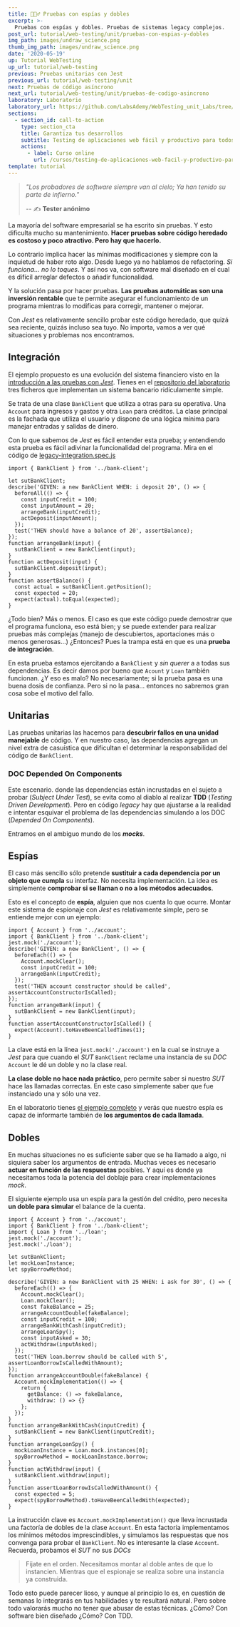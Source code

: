 ```yaml
---
title: 🕵🏼‍♂️ Pruebas con espías y dobles
excerpt: >-
  Pruebas con espías y dobles. Pruebas de sistemas legacy complejos.
post_url: tutorial/web-testing/unit/pruebas-con-espias-y-dobles
img_path: images/undraw_science.png
thumb_img_path: images/undraw_science.png
date: '2020-05-19'
up: Tutorial WebTesting
up_url: tutorial/web-testing
previous: Pruebas unitarias con Jest
previous_url: tutorial/web-testing/unit
next: Pruebas de código asíncrono
next_url: tutorial/web-testing/unit/pruebas-de-codigo-asincrono
laboratory: Laboratorio
laboratory_url: https://github.com/LabsAdemy/WebTesting_unit_Labs/tree/master/src/unit/legacy
sections:
  - section_id: call-to-action
    type: section_cta
    title: Garantiza tus desarrollos
    subtitle: Testing de aplicaciones web fácil y productivo para todos.
    actions:
      - label: Curso online
        url: /cursos/testing-de-aplicaciones-web-facil-y-productivo-para-todos/
template: tutorial
---
```


> _"Los probadores de software siempre van al cielo; Ya han tenido su parte de infierno."_
>
> -- ✍️ **Tester anónimo**

La mayoría del software empresarial se ha escrito sin pruebas. Y esto dificulta mucho su mantenimiento. **Hacer pruebas sobre código heredado es costoso y poco atractivo. Pero hay que hacerlo.**

Lo contrario implica hacer las mínimas modificaciones y siempre con la inquietud de haber roto algo. Desde luego ya no hablamos de refactoring. _Si funciona... no lo toques_. Y así nos va, con software mal diseñado en el cual es difícil arreglar defectos o añadir funcionalidad.

Y la solución pasa por hacer pruebas. **Las pruebas automáticas son una inversión rentable** que te permite asegurar el funcionamiento de un programa mientras lo modificas para corregir, mantener o mejorar.

Con _Jest_ es relativamente sencillo probar este código heredado, que quizá sea reciente, quizás incluso sea tuyo. No importa, vamos a ver qué situaciones y problemas nos encontramos.

## Integración

El ejemplo propuesto es una evolución del sistema financiero visto en la [introducción a las pruebas con _Jest_](https://www.bitademy.com/tutorial/web-testing/unit). Tienes en el [repositorio del laboratorio](https://github.com/LabsAdemy/WebTesting_unit_Labs/tree/master/src/unit/legacy) tres ficheros que implementan un sistema bancario ridículamente simple.

Se trata de una clase `BankClient` que utiliza a otras para su operativa. Una `Account` para ingresos y gastos y otra `Loan` para créditos. La clase principal es la fachada que utiliza el usuario y dispone de una lógica mínima para manejar entradas y salidas de dinero.

Con lo que sabemos de _Jest_ es fácil entender esta prueba; y entendiendo esta prueba es fácil adivinar la funcionalidad del programa. Mira en el código de [legacy-integration.spec.js](https://github.com/LabsAdemy/WebTesting_unit_Labs/blob/master/src/unit/legacy/tests/legacy-integration.spec.js)

```
import { BankClient } from '../bank-client';

let sutBankClient;
describe('GIVEN: a new BankClient WHEN: i deposit 20', () => {
  beforeAll(() => {
    const inputCredit = 100;
    const inputAmount = 20;
    arrangeBank(inputCredit);
    actDeposit(inputAmount);
  });
  test('THEN should have a balance of 20', assertBalance);
});
function arrangeBank(input) {
  sutBankClient = new BankClient(input);
}
function actDeposit(input) {
  sutBankClient.deposit(input);
}
function assertBalance() {
  const actual = sutBankClient.getPosition();
  const expected = 20;
  expect(actual).toEqual(expected);
}
```

¿Todo bien? Más o menos. El caso es que este código puede demostrar que el programa funciona, eso está bien; y se puede extender para realizar pruebas más complejas (manejo de descubiertos, aportaciones más o menos generosas...) ¿Entonces? Pues la trampa está en que es una **prueba de integración**.

En esta prueba estamos ejercitando a `BankClient` y _sin querer_ a a todas sus dependencias. Es decir damos por bueno que `Acount` y `Loan` también funcionan. ¿Y eso es malo? No necesariamente; si la prueba pasa es una buena dosis de confianza. Pero si no la pasa... entonces no sabremos gran cosa sobe el motivo del fallo.

## Unitarias

Las pruebas unitarias las hacemos para **descubrir fallos en una unidad manejable** de código. Y en nuestro caso, las dependencias agregan un nivel extra de casuística que dificultan el determinar la responsabilidad del código de `BankClient`.

### DOC Depended On Components

Este escenario. donde las dependencias están incrustadas en el sujeto a probar (_Subject Under Test_), se evita como al diablo al realizar **TDD** (_Testing Driven Development_). Pero en código _legacy_ hay que ajustarse a la realidad e intentar esquivar el problema de las dependencias simulando a los DOC (_Depended On Components_).

Entramos en el ambiguo mundo de los **_mocks_**.

## Espías

El caso más sencillo sólo pretende **sustituir a cada dependencia por un objeto que cumpla** su interfaz. No necesita implementación. La idea es simplemente **comprobar si se llaman o no a los métodos adecuados**.

Esto es el concepto de **espía**, alguien que nos cuenta lo que ocurre. Montar este sistema de espionaje con _Jest_ es relativamente simple, pero se entiende mejor con un ejemplo:

```
import { Account } from '../account';
import { BankClient } from '../bank-client';
jest.mock('./account');
describe('GIVEN: a new BankClient', () => {
  beforeEach(() => {
    Account.mockClear();
    const inputCredit = 100;
    arrangeBank(inputCredit);
  });
  test('THEN account constructor should be called', assertAccountConstructorIsCalled);
});
function arrangeBank(input) {
  sutBankClient = new BankClient(input);
}
function assertAccountConstructorIsCalled() {
  expect(Account).toHaveBeenCalledTimes(1);
}
```

La clave está en la línea `jest.mock('./account')` en la cual se instruye a _Jest_ para que cuando el _SUT_ `BankClient` reclame una instancia de su _DOC_ `Account` le dé un doble y no la clase real.

**La clase doble no hace nada práctico**, pero permite saber si nuestro _SUT_ hace las llamadas correctas. En este caso simplemente saber que fue instanciado una y sólo una vez.

En el laboratorio tienes [el ejemplo completo](https://github.com/LabsAdemy/WebTesting_unit_Labs/blob/master/src/unit/legacy/tests/legacy-spy.spec.js) y verás que nuestro espía es capaz de informarte también de **los argumentos de cada llamada**.

## Dobles

En muchas situaciones no es suficiente saber que se ha llamado a algo, ni siquiera saber los argumentos de entrada. Muchas veces es necesario **actuar en función de las respuestas** posibles. Y aquí es donde ya necesitamos toda la potencia del doblaje para crear implementaciones _mock_.

El siguiente ejemplo usa un espía para la gestión del crédito, pero necesita **un doble para simular** el balance de la cuenta.

```
import { Account } from '../account';
import { BankClient } from '../bank-client';
import { Loan } from '../loan';
jest.mock('./account');
jest.mock('./loan');

let sutBankClient;
let mockLoanInstance;
let spyBorrowMethod;

describe('GIVEN: a new BankClient with 25 WHEN: i ask for 30', () => {
  beforeEach(() => {
    Account.mockClear();
    Loan.mockClear();
    const fakeBalance = 25;
    arrangeAccountDouble(fakeBalance);
    const inputCredit = 100;
    arrangeBankWithCash(inputCredit);
    arrangeLoanSpy();
    const inputAsked = 30;
    actWithdraw(inputAsked);
  });
  test('THEN loan.borrow should be called with 5', assertLoanBorrowIsCalledWithAmount);
});
function arrangeAccountDouble(fakeBalance) {
  Account.mockImplementation(() => {
    return {
      getBalance: () => fakeBalance,
      withdraw: () => {}
    };
  });
}
function arrangeBankWithCash(inputCredit) {
  sutBankClient = new BankClient(inputCredit);
}
function arrangeLoanSpy() {
  mockLoanInstance = Loan.mock.instances[0];
  spyBorrowMethod = mockLoanInstance.borrow;
}
function actWithdraw(input) {
  sutBankClient.withdraw(input);
}
function assertLoanBorrowIsCalledWithAmount() {
  const expected = 5;
  expect(spyBorrowMethod).toHaveBeenCalledWith(expected);
}
```

La instrucción clave es `Account.mockImplementation()` que lleva incrustada una factoría de dobles de la clase `Account`. En esta factoría implementamos los mínimos métodos imprescindibles, y simulamos las respuestas que nos convenga para probar el `BankClient`. No es interesante la clase `Account`. Recuerda, probamos el _SUT_ no sus _DOCs_

> Fíjate en el orden. Necesitamos montar al doble antes de que lo instancien. Mientras que el espionaje se realiza sobre una instancia ya construida.

Todo esto puede parecer lioso, y aunque al principio lo es, en cuestión de semanas lo integrarás en tus habilidades y te resultará natural. Pero sobre todo valorarás mucho no tener que abusar de estas técnicas. ¿Cómo? Con software bien diseñado ¿Cómo? Con TDD.
